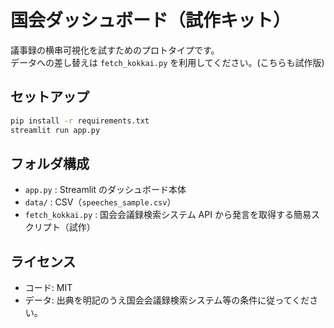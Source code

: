 
# 国会ダッシュボード（試作キット）

議事録の横串可視化を試すためのプロトタイプです。  
データへの差し替えは `fetch_kokkai.py` を利用してください。(こちらも試作版)

## セットアップ
```bash
pip install -r requirements.txt
streamlit run app.py
```

## フォルダ構成
- `app.py` : Streamlit のダッシュボード本体
- `data/` : CSV（`speeches_sample.csv`）
- `fetch_kokkai.py` : 国会会議録検索システム API から発言を取得する簡易スクリプト（試作）



## ライセンス
- コード: MIT
- データ: 出典を明記のうえ国会会議録検索システム等の条件に従ってください。
